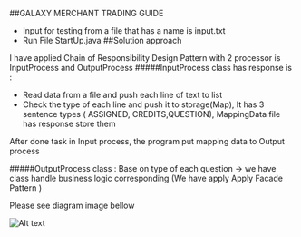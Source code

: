 ##GALAXY MERCHANT TRADING GUIDE

- Input for testing from a file that has a name is input.txt
- Run File StartUp.java
##Solution approach

I have applied Chain of Responsibility Design Pattern with 2 processor is InputProcess and OutputProcess
#####InputProcess class has response is :
- Read data from a file and push each line of text to list
- Check the type of each line and push it to storage(Map), It has 3 sentence types ( ASSIGNED, CREDITS,QUESTION), MappingData file has response store them

After done task in Input process, the program put mapping data to Output process

#####OutputProcess class :
Base on type of each question -> we have class handle business logic corresponding (We have apply Apply Facade Pattern )

Please see diagram image bellow

![Alt text](https://drive.google.com/file/d/1TlfekLRco6NHLEPEik7BYKcOuGNGqNtC/view)